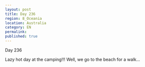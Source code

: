 ```yaml
---
layout: post
title: Day 236
region: 8_Oceania
location: Australia
category: EN
permalink:
published: true
---
```


Day 236

Lazy hot day at the camping!!! Well, we go to the beach for a walk...

<p><a
href="https://lh3.googleusercontent.com/nmM8Z4VHMkl_bV3dHlb714K6b6oVdh8Jh0y46BoRTr-mBsRGuCzDLNhWCSd6h1ylftT7DQjt_Ucc0VXjEe1Pg1aMaDYo9QbQsU5rT557WU3LV8R7AXKIIUlFR3l6Hwnr6Cwi4ytSGLeXGGsOZcj_dVNuC1sqmEWgY2MdDAsIYA6SZcr6ZeK1dqDauO6bcFUKrOa8D1yzHYvZufBnMjR46zPBhhMJkx4XQnLMCjhkP_ffxqhEKBGYhWu9TBgeV4p7eFPcRsMTMXHkIqMYpGUhp0T6nqb5m-aeZeS9RMQeeb4tEBLMFoJPI5t-1Xtgexo2mGEbFctzLkWKtjd78wpA115suZPogcxukd5_ByceOjUfUpGWZOutI__Jxwk7T4FlAnjY8yWwoksNFSRfZq31yHh_Tr0UktIyqrVF2UqjM9dz1OP0X7OnJ5PGd45C9WrAqCfjZi5Ewed2acseps6zE8oBAJ_5qz737NPfATPyIyxiyoGp5mY5_QpETmpgNVpuQE5wRh3aDd3w5f7o2qQLJn7hk44uEn1sHvOTsB0_UlHw2qUrsWU7SBiHNmtd23oqAqY0yGk-bZJEyw30bi4JF2U8DsXpYlep7cgG_tJM4kNOMb-B-dwJ3PB6G1soGRXAY60YgobJoqwJtVJ2BN9l8EvEOWdQ8IFOQ6tWXOpn-0LdFRUkzqLrn7aD_mkQ36rFfetD_I-Q1ohzH1zHKPsU6A-Y=w804-h603-no"><img 
src="https://lh3.googleusercontent.com/nmM8Z4VHMkl_bV3dHlb714K6b6oVdh8Jh0y46BoRTr-mBsRGuCzDLNhWCSd6h1ylftT7DQjt_Ucc0VXjEe1Pg1aMaDYo9QbQsU5rT557WU3LV8R7AXKIIUlFR3l6Hwnr6Cwi4ytSGLeXGGsOZcj_dVNuC1sqmEWgY2MdDAsIYA6SZcr6ZeK1dqDauO6bcFUKrOa8D1yzHYvZufBnMjR46zPBhhMJkx4XQnLMCjhkP_ffxqhEKBGYhWu9TBgeV4p7eFPcRsMTMXHkIqMYpGUhp0T6nqb5m-aeZeS9RMQeeb4tEBLMFoJPI5t-1Xtgexo2mGEbFctzLkWKtjd78wpA115suZPogcxukd5_ByceOjUfUpGWZOutI__Jxwk7T4FlAnjY8yWwoksNFSRfZq31yHh_Tr0UktIyqrVF2UqjM9dz1OP0X7OnJ5PGd45C9WrAqCfjZi5Ewed2acseps6zE8oBAJ_5qz737NPfATPyIyxiyoGp5mY5_QpETmpgNVpuQE5wRh3aDd3w5f7o2qQLJn7hk44uEn1sHvOTsB0_UlHw2qUrsWU7SBiHNmtd23oqAqY0yGk-bZJEyw30bi4JF2U8DsXpYlep7cgG_tJM4kNOMb-B-dwJ3PB6G1soGRXAY60YgobJoqwJtVJ2BN9l8EvEOWdQ8IFOQ6tWXOpn-0LdFRUkzqLrn7aD_mkQ36rFfetD_I-Q1ohzH1zHKPsU6A-Y=w804-h603-no" class="oversize" alt=""></a></p>

<p><a
href="https://lh3.googleusercontent.com/go-b46uYpKIWHv4Erkrh8qJ-Z2pfyY0OmkjUw8uKLM35H_BaMxOlUUrndqnH3xXTNX-xn6XfzJU49EtWrQm2JtV4BcDM3sWKxWspTN6GQHzd3SNdCG2m_r2s_fC0JD2MWr2Q3obH087kfnkHsIw-YoTKcx5cmtyE4zSg05dANNOWzcgpES263XfLNEIZOxBMwMkpxUchQVw2Qp1UfAyQLjWIEfAbAIPTElguvRf9roh3kO2hAEJ_Fnfseh3CrZAp_82fQAKj8CccDg7zB24j2MobqiCpFYLcjvuKGSTpVGVcz8L5luNjm5dkSS6G66blwzyuc67nyYy-vqNt6w7nDNZW4NDoCpQCe3u3WHlwnG21yytwLfJuJNLEsNmzUcXeOmILEqcHlWRXEBF-bHBZ9dyuCMxsqqwkUMRQzyGcvxkn60JsfLDofZXjjULOYFOLUfHAEy78zwZ1jOaUGSBtJeGZpK3yt8E45xZwmQwDomaEHr3Tp4GvzJPS4wI_Cw_tEN6QOEBW4HlMpa7IDLHtGDrfzl4wotVFnEr2uMgEx23a4hbKBgKT14a8nqY26AUIUomiX8Jc3yE-cHLq32o7aF0TNSoOMLtE1cBap_sQmWoEIUW4EzkHTWKlOPAuIXmaBgoVCO7YrvdHBheDdQW0xnsFgN4i5fqM1f3hRmpJVGW1s5MFC83Mc5uES0HsiFGSFFpbz884ZealZB7gukrVgvN8=w643-h482-no"><img 
src="https://lh3.googleusercontent.com/go-b46uYpKIWHv4Erkrh8qJ-Z2pfyY0OmkjUw8uKLM35H_BaMxOlUUrndqnH3xXTNX-xn6XfzJU49EtWrQm2JtV4BcDM3sWKxWspTN6GQHzd3SNdCG2m_r2s_fC0JD2MWr2Q3obH087kfnkHsIw-YoTKcx5cmtyE4zSg05dANNOWzcgpES263XfLNEIZOxBMwMkpxUchQVw2Qp1UfAyQLjWIEfAbAIPTElguvRf9roh3kO2hAEJ_Fnfseh3CrZAp_82fQAKj8CccDg7zB24j2MobqiCpFYLcjvuKGSTpVGVcz8L5luNjm5dkSS6G66blwzyuc67nyYy-vqNt6w7nDNZW4NDoCpQCe3u3WHlwnG21yytwLfJuJNLEsNmzUcXeOmILEqcHlWRXEBF-bHBZ9dyuCMxsqqwkUMRQzyGcvxkn60JsfLDofZXjjULOYFOLUfHAEy78zwZ1jOaUGSBtJeGZpK3yt8E45xZwmQwDomaEHr3Tp4GvzJPS4wI_Cw_tEN6QOEBW4HlMpa7IDLHtGDrfzl4wotVFnEr2uMgEx23a4hbKBgKT14a8nqY26AUIUomiX8Jc3yE-cHLq32o7aF0TNSoOMLtE1cBap_sQmWoEIUW4EzkHTWKlOPAuIXmaBgoVCO7YrvdHBheDdQW0xnsFgN4i5fqM1f3hRmpJVGW1s5MFC83Mc5uES0HsiFGSFFpbz884ZealZB7gukrVgvN8=w643-h482-no" class="oversize" alt=""></a></p>

<p><a
href="https://lh3.googleusercontent.com/uexVkymWs-PUpjulZgqocTuYpFRoHzQ-zaeULyfoCCQg1b08o9D6xHfEdoslZpPaMal0glwlnczlZxt8m-N8jaIykN2zcoa6erp9kZ3RIJ27AMQNDaA2_5yHzgOVQA_IzmccpR411OoZlM89VbOpSy49goshimbqAvFgoWaAQPW-XlFrrbWnikIlJbVkd-B_TH95Azq9NvKVFL8xMYSBo87csmJbHYuFA3r--2uzQzub54-pnz0yiZGPjWZL77g_qB8WT6AlXoUhM7yUQVfP8e8hg9v_i-MUNw3nU5-j3VotoeqStJYxgVifxwFyP-ANIW1OGI8gAMCibFgWXC6lt7leNlhpLyTYOI4Q_OmI52TJAXvtSW5wc6O_ygkpzR-9Iix993WTyXkFtaYxfrTR1UEF6jJP2SSUt5_xiSnfhdS1R3XInJjdjnArwoIRchRiI8CxYH8-agI46JxVyW7XIxEeZm1CPz4AEhOrsipMG5IyH_LmyW3OuGAZNNQewDeGKe564kkkXtEZVGTRUfk1DgYrdaiYTAUvygZ3EFVnyYEhCFsGjPpMSeNAzbk8OnhapMHrgP23CzbsRzGUC6PDjRV40z_NMrX4h90cWYyUWJpIwTKqL0P-gXcJB0flJoEdQ6Xwyk5ihE1Vmi9ItZNhq_V8dFpKk-3UcTY14mmbdBFRNJ46O8YykdDrN9Q6mu_ceqXi5GozXfr-11AGpehHRTOd=w643-h482-no"><img 
src="https://lh3.googleusercontent.com/uexVkymWs-PUpjulZgqocTuYpFRoHzQ-zaeULyfoCCQg1b08o9D6xHfEdoslZpPaMal0glwlnczlZxt8m-N8jaIykN2zcoa6erp9kZ3RIJ27AMQNDaA2_5yHzgOVQA_IzmccpR411OoZlM89VbOpSy49goshimbqAvFgoWaAQPW-XlFrrbWnikIlJbVkd-B_TH95Azq9NvKVFL8xMYSBo87csmJbHYuFA3r--2uzQzub54-pnz0yiZGPjWZL77g_qB8WT6AlXoUhM7yUQVfP8e8hg9v_i-MUNw3nU5-j3VotoeqStJYxgVifxwFyP-ANIW1OGI8gAMCibFgWXC6lt7leNlhpLyTYOI4Q_OmI52TJAXvtSW5wc6O_ygkpzR-9Iix993WTyXkFtaYxfrTR1UEF6jJP2SSUt5_xiSnfhdS1R3XInJjdjnArwoIRchRiI8CxYH8-agI46JxVyW7XIxEeZm1CPz4AEhOrsipMG5IyH_LmyW3OuGAZNNQewDeGKe564kkkXtEZVGTRUfk1DgYrdaiYTAUvygZ3EFVnyYEhCFsGjPpMSeNAzbk8OnhapMHrgP23CzbsRzGUC6PDjRV40z_NMrX4h90cWYyUWJpIwTKqL0P-gXcJB0flJoEdQ6Xwyk5ihE1Vmi9ItZNhq_V8dFpKk-3UcTY14mmbdBFRNJ46O8YykdDrN9Q6mu_ceqXi5GozXfr-11AGpehHRTOd=w643-h482-no" class="oversize" alt=""></a></p>


